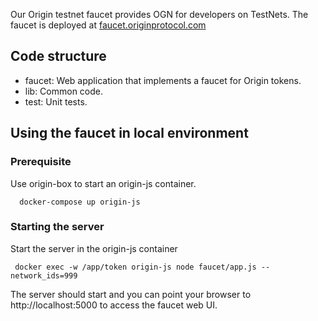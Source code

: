 Our Origin testnet faucet provides OGN for developers on TestNets. The faucet is deployed at [faucet.originprotocol.com](https://faucet.originprotocol.com)

## Code structure

  - faucet: Web application that implements a faucet for Origin tokens.
  - lib: Common code.
  - test: Unit tests.

## Using the faucet in local environment

### Prerequisite

  Use origin-box to start an origin-js container.

      docker-compose up origin-js

### Starting the server

 Start the server in the origin-js container

     docker exec -w /app/token origin-js node faucet/app.js --network_ids=999

  The server should start and you can point your browser to http://localhost:5000 to access the faucet web UI.
